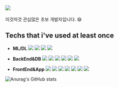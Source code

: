 ## <a href="https://baekwangho.github.io/" target="_blank"><img src="https://img.shields.io/badge/GitHub Pages-222222?style=for-the-badge&logo=GitHub Pages&logoColor=white"/></a>

이것저것 관심많은 초보 개발자입니다. 😄

## Techs that i've used at least once
- **ML/DL** 
<a href="#" target="_blank"><img src="https://img.shields.io/badge/pytorch-EE4C2C?style=flat-square&logo=pytorch&logoColor=white"/></a>
<a href="#" target="_blank"><img src="https://img.shields.io/badge/keras-D00000?style=flat-square&logo=keras&logoColor=white"/></a>
<a href="#" target="_blank"><img src="https://img.shields.io/badge/tensorflow-FF6F00?style=flat-square&logo=tensorflow&logoColor=white"/></a>
<a href="#" target="_blank"><img src="https://img.shields.io/badge/numpy-013243?style=flat-square&logo=numpy&logoColor=white"/></a>

- **BackEnd&DB** 
<a href="#" target="_blank"><img src="https://img.shields.io/badge/php-777BB4?style=flat-square&logo=php&logoColor=white"/></a>
<a href="#" target="_blank"><img src="https://img.shields.io/badge/node.js-339933?style=flat-square&logo=node.js&logoColor=white"/></a>
<a href="#" target="_blank"><img src="https://img.shields.io/badge/Express-000000?style=flat-square&logo=Express&logoColor=white"/></a>
<a href="#" target="_blank"><img src="https://img.shields.io/badge/mysql-4479A1?style=flat-square&logo=mysql&logoColor=white"/></a>
<a href="#" target="_blank"><img src="https://img.shields.io/badge/Elasticsearch-005571?style=flat-square&logo=Elasticsearch&logoColor=white"/></a>
<a href="#" target="_blank"><img src="https://img.shields.io/badge/Apache Solr-D9411E?style=flat-square&logo=Apache Solr&logoColor=white"/></a>

- **FrontEnd&App** 
<a href="#" target="_blank"><img src="https://img.shields.io/badge/JavaScript-F7DF1E?style=flat-square&logo=JavaScript&logoColor=white"/></a>
<a href="#" target="_blank"><img src="https://img.shields.io/badge/jQuery-0769AD?style=flat-square&logo=jQuery&logoColor=white"/></a>
<a href="#" target="_blank"><img src="https://img.shields.io/badge/CSS3-1572B6?style=flat-square&logo=CSS3&logoColor=white"/></a>
<a href="#" target="_blank"><img src="https://img.shields.io/badge/HTML5-E34F26?style=flat-square&logo=HTML5&logoColor=white"/></a>
<a href="#" target="_blank"><img src="https://img.shields.io/badge/Bootstrap-7952B3?style=flat-square&logo=Bootstrap&logoColor=white"/></a>
<a href="#" target="_blank"><img src="https://img.shields.io/badge/React-61DAFB?style=flat-square&logo=React&logoColor=black"/></a>
<a href="#" target="_blank"><img src="https://img.shields.io/badge/ReactNative-09D3AC?style=flat-square&logo=Create React App&logoColor=white"/></a>

![Anurag's GitHub stats](https://github-readme-stats.vercel.app/api?username=Baekwangho&show_icons=true&theme=default)
